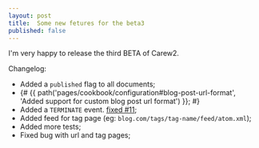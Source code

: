 ```yaml
---
layout: post
title:  Some new fetures for the beta3
published: false
---
```


I'm very happy to release the third BETA of Carew2.

Changelog:

* Added a `published` flag to all documents;
* {# {{ path('pages/cookbook/configuration#blog-post-url-format', 'Added support for custom blog post url format') }}; #}
* Added a `TERMINATE` event. [fixed #11](https://github.com/carew/carew/issues/11);
* Added feed for tag page (eg: `blog.com/tags/tag-name/feed/atom.xml`);
* Added more tests;
* Fixed bug with url and tag pages;
